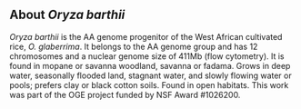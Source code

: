 About *Oryza barthii*
----------------------------
*Oryza barthii* is the AA genome progenitor of the West African cultivated rice, *O. glaberrima*. It belongs to the AA genome group and has 12 chromosomes and a nuclear genome size of 411Mb (flow cytometry). It is found in mopane or savanna woodland, savanna or fadama. Grows in deep water, seasonally flooded land, stagnant water, and slowly flowing water or pools; prefers clay or black cotton soils. Found in open habitats. This work was part of the OGE project funded by NSF Award #1026200.

